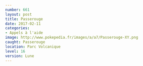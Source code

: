 ```yaml
---
number: 661
layout: post
title: Passerouge
date: 2017-02-11
categories:
- Appels à l'aide
image: http://www.pokepedia.fr/images/a/a7/Passerouge-XY.png
caught: Passerouge
location: Parc Volcanique
level: 16
version: Lune
---
```

